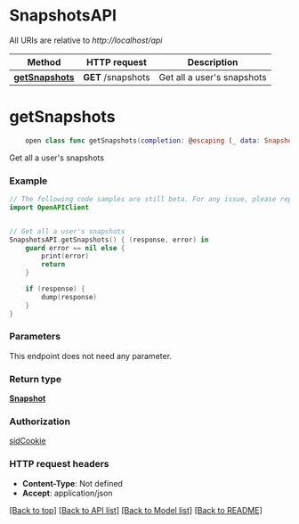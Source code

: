 # SnapshotsAPI

All URIs are relative to *http://localhost/api*

Method | HTTP request | Description
------------- | ------------- | -------------
[**getSnapshots**](SnapshotsAPI.md#getsnapshots) | **GET** /snapshots | Get all a user&#39;s snapshots


# **getSnapshots**
```swift
    open class func getSnapshots(completion: @escaping (_ data: Snapshot?, _ error: Error?) -> Void)
```

Get all a user's snapshots

### Example 
```swift
// The following code samples are still beta. For any issue, please report via http://github.com/OpenAPITools/openapi-generator/issues/new
import OpenAPIClient


// Get all a user's snapshots
SnapshotsAPI.getSnapshots() { (response, error) in
    guard error == nil else {
        print(error)
        return
    }

    if (response) {
        dump(response)
    }
}
```

### Parameters
This endpoint does not need any parameter.

### Return type

[**Snapshot**](Snapshot.md)

### Authorization

[sidCookie](../README.md#sidCookie)

### HTTP request headers

 - **Content-Type**: Not defined
 - **Accept**: application/json

[[Back to top]](#) [[Back to API list]](../README.md#documentation-for-api-endpoints) [[Back to Model list]](../README.md#documentation-for-models) [[Back to README]](../README.md)

